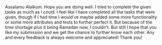 Assalamu Alaikum. 
Hope you are doing well. I tried to complete the given tasks as much as I could. I feel like I have completed all the tasks that were given, though if I had time I would've maybe added some more functionality or some 
more attributes and tests to further perfect it. But because of the time shortage plus it being Ramadan now, I couldn't. But still I hope that you like my submission and we get the chance to further know each other.
Any and every feedback is always welcome and appreciated! Thank you!

